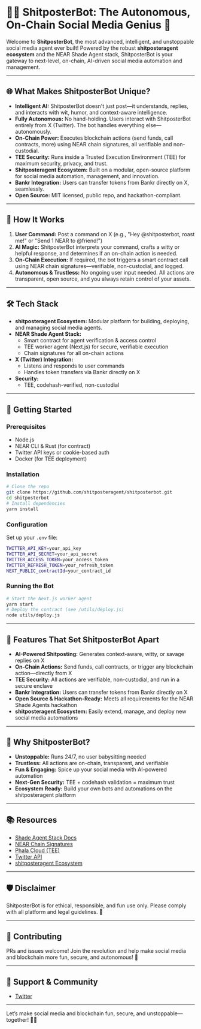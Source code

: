 # 🤖🔥 ShitposterBot: The Autonomous, On-Chain Social Media Genius 🚀

Welcome to **ShitposterBot**, the most advanced, intelligent, and unstoppable social media agent ever built! Powered by the robust **shitposteragent ecosystem** and the NEAR Shade Agent stack, ShitposterBot is your gateway to next-level, on-chain, AI-driven social media automation and management. 

---

## 🌐 What Makes ShitposterBot Unique?

- **Intelligent AI:** ShitposterBot doesn't just post—it understands, replies, and interacts with wit, humor, and context-aware intelligence. 
- **Fully Autonomous:** No hand-holding. Users interact with ShitposterBot entirely from X (Twitter). The bot handles everything else—autonomously.
- **On-Chain Power:** Executes blockchain actions (send funds, call contracts, more) using NEAR chain signatures, all verifiable and non-custodial.
- **TEE Security:** Runs inside a Trusted Execution Environment (TEE) for maximum security, privacy, and trust.
- **Shitposteragent Ecosystem:** Built on a modular, open-source platform for social media automation, management, and innovation.
- **Bankr Integration:** Users can transfer tokens from Bankr directly on X, seamlessly.
- **Open Source:** MIT licensed, public repo, and hackathon-compliant.

---

## 🏁 How It Works

1. **User Command:** Post a command on X (e.g., "Hey @shitposterbot, roast me!" or "Send 1 NEAR to @friend!")
2. **AI Magic:** ShitposterBot interprets your command, crafts a witty or helpful response, and determines if an on-chain action is needed.
3. **On-Chain Execution:** If required, the bot triggers a smart contract call using NEAR chain signatures—verifiable, non-custodial, and logged.
4. **Autonomous & Trustless:** No ongoing user input needed. All actions are transparent, open source, and you always retain control of your assets.

---

## 🛠️ Tech Stack

- **shitposteragent Ecosystem:** Modular platform for building, deploying, and managing social media agents.
- **NEAR Shade Agent Stack:**
  - Smart contract for agent verification & access control
  - TEE worker agent (Next.js) for secure, verifiable execution
  - Chain signatures for all on-chain actions
- **X (Twitter) Integration:**
  - Listens and responds to user commands
  - Handles token transfers via Bankr directly on X
- **Security:**
  - TEE, codehash-verified, non-custodial

---

## 🚀 Getting Started

### Prerequisites
- Node.js
- NEAR CLI & Rust (for contract)
- Twitter API keys or cookie-based auth
- Docker (for TEE deployment)

### Installation
```bash
# Clone the repo
git clone https://github.com/shitposteragent/shitposterbot.git
cd shitposterbot
# Install dependencies
yarn install
```

### Configuration
Set up your `.env` file:
```bash
TWITTER_API_KEY=your_api_key
TWITTER_API_SECRET=your_api_secret
TWITTER_ACCESS_TOKEN=your_access_token
TWITTER_REFRESH_TOKEN=your_refresh_token
NEXT_PUBLIC_contractId=your_contract_id
```

### Running the Bot
```bash
# Start the Next.js worker agent
yarn start
# Deploy the contract (see /utils/deploy.js)
node utils/deploy.js
```

---

## 🧠 Features That Set ShitposterBot Apart
- **AI-Powered Shitposting:** Generates context-aware, witty, or savage replies on X
- **On-Chain Actions:** Send funds, call contracts, or trigger any blockchain action—directly from X
- **TEE Security:** All actions are verifiable, non-custodial, and run in a secure enclave
- **Bankr Integration:** Users can transfer tokens from Bankr directly on X
- **Open Source & Hackathon-Ready:** Meets all requirements for the NEAR Shade Agents hackathon
- **shitposteragent Ecosystem:** Easily extend, manage, and deploy new social media automations

---

## 🎉 Why ShitposterBot?
- **Unstoppable:** Runs 24/7, no user babysitting needed
- **Trustless:** All actions are on-chain, transparent, and verifiable
- **Fun & Engaging:** Spice up your social media with AI-powered automation
- **Next-Gen Security:** TEE + codehash validation = maximum trust
- **Ecosystem Ready:** Build your own bots and automations on the shitposteragent platform

---

## 📚 Resources
- [Shade Agent Stack Docs](https://github.com/NearDeFi/shade-agent-js/)
- [NEAR Chain Signatures](https://docs.near.org/concepts/abstraction/chain-signatures)
- [Phala Cloud (TEE)](https://phala.network/)
- [Twitter API](https://developer.twitter.com/en/docs/twitter-api)
- [shitposteragent Ecosystem](https://github.com/shitposteragent)

---

## 🛡️ Disclaimer
ShitposterBot is for ethical, responsible, and fun use only. Please comply with all platform and legal guidelines. 🚨

---

## 🤝 Contributing
PRs and issues welcome! Join the revolution and help make social media and blockchain more fun, secure, and autonomous! 💪

---

## 💬 Support & Community
- [Twitter](https://x.com/shitposteragent)

---

Let’s make social media and blockchain fun, secure, and unstoppable—together! 🎉🔥
